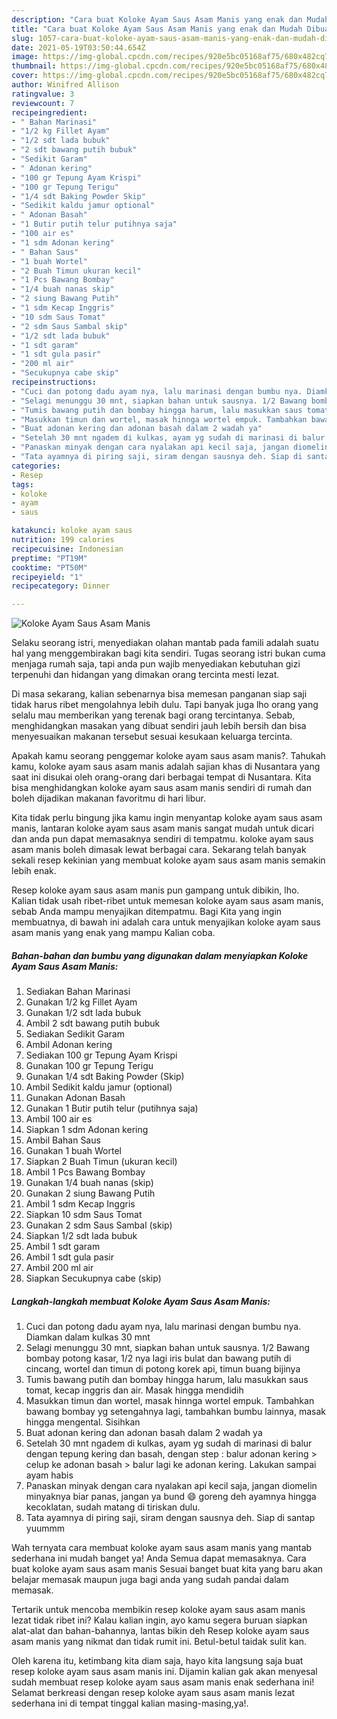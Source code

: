 ```yaml
---
description: "Cara buat Koloke Ayam Saus Asam Manis yang enak dan Mudah Dibuat"
title: "Cara buat Koloke Ayam Saus Asam Manis yang enak dan Mudah Dibuat"
slug: 1057-cara-buat-koloke-ayam-saus-asam-manis-yang-enak-dan-mudah-dibuat
date: 2021-05-19T03:50:44.654Z
image: https://img-global.cpcdn.com/recipes/920e5bc05168af75/680x482cq70/koloke-ayam-saus-asam-manis-foto-resep-utama.jpg
thumbnail: https://img-global.cpcdn.com/recipes/920e5bc05168af75/680x482cq70/koloke-ayam-saus-asam-manis-foto-resep-utama.jpg
cover: https://img-global.cpcdn.com/recipes/920e5bc05168af75/680x482cq70/koloke-ayam-saus-asam-manis-foto-resep-utama.jpg
author: Winifred Allison
ratingvalue: 3
reviewcount: 7
recipeingredient:
- " Bahan Marinasi"
- "1/2 kg Fillet Ayam"
- "1/2 sdt lada bubuk"
- "2 sdt bawang putih bubuk"
- "Sedikit Garam"
- " Adonan kering"
- "100 gr Tepung Ayam Krispi"
- "100 gr Tepung Terigu"
- "1/4 sdt Baking Powder Skip"
- "Sedikit kaldu jamur optional"
- " Adonan Basah"
- "1 Butir putih telur putihnya saja"
- "100 air es"
- "1 sdm Adonan kering"
- " Bahan Saus"
- "1 buah Wortel"
- "2 Buah Timun ukuran kecil"
- "1 Pcs Bawang Bombay"
- "1/4 buah nanas skip"
- "2 siung Bawang Putih"
- "1 sdm Kecap Inggris"
- "10 sdm Saus Tomat"
- "2 sdm Saus Sambal skip"
- "1/2 sdt lada bubuk"
- "1 sdt garam"
- "1 sdt gula pasir"
- "200 ml air"
- "Secukupnya cabe skip"
recipeinstructions:
- "Cuci dan potong dadu ayam nya, lalu marinasi dengan bumbu nya. Diamkan dalam kulkas 30 mnt"
- "Selagi menunggu 30 mnt, siapkan bahan untuk sausnya. 1/2 Bawang bombay potong kasar, 1/2 nya lagi iris bulat dan bawang putih di cincang, wortel dan timun di potong korek api, timun buang bijinya"
- "Tumis bawang putih dan bombay hingga harum, lalu masukkan saus tomat, kecap inggris dan air. Masak hingga mendidih"
- "Masukkan timun dan wortel, masak hinnga wortel empuk. Tambahkan bawang bombay yg setengahnya lagi, tambahkan bumbu lainnya, masak hingga mengental. Sisihkan"
- "Buat adonan kering dan adonan basah dalam 2 wadah ya"
- "Setelah 30 mnt ngadem di kulkas, ayam yg sudah di marinasi di balur dengan tepung kering dan basah, dengan step : balur adonan kering &gt; celup ke adonan basah &gt; balur lagi ke adonan kering. Lakukan sampai ayam habis"
- "Panaskan minyak dengan cara nyalakan api kecil saja, jangan diomelin minyaknya biar panas, jangan ya bund 😄 goreng deh ayamnya hingga kecoklatan, sudah matang di tiriskan dulu."
- "Tata ayamnya di piring saji, siram dengan sausnya deh. Siap di santap yuummm"
categories:
- Resep
tags:
- koloke
- ayam
- saus

katakunci: koloke ayam saus 
nutrition: 199 calories
recipecuisine: Indonesian
preptime: "PT19M"
cooktime: "PT50M"
recipeyield: "1"
recipecategory: Dinner

---
```



![Koloke Ayam Saus Asam Manis](https://img-global.cpcdn.com/recipes/920e5bc05168af75/680x482cq70/koloke-ayam-saus-asam-manis-foto-resep-utama.jpg)

Selaku seorang istri, menyediakan olahan mantab pada famili adalah suatu hal yang menggembirakan bagi kita sendiri. Tugas seorang istri bukan cuma menjaga rumah saja, tapi anda pun wajib menyediakan kebutuhan gizi terpenuhi dan hidangan yang dimakan orang tercinta mesti lezat.

Di masa  sekarang, kalian sebenarnya bisa memesan panganan siap saji tidak harus ribet mengolahnya lebih dulu. Tapi banyak juga lho orang yang selalu mau memberikan yang terenak bagi orang tercintanya. Sebab, menghidangkan masakan yang dibuat sendiri jauh lebih bersih dan bisa menyesuaikan makanan tersebut sesuai kesukaan keluarga tercinta. 



Apakah kamu seorang penggemar koloke ayam saus asam manis?. Tahukah kamu, koloke ayam saus asam manis adalah sajian khas di Nusantara yang saat ini disukai oleh orang-orang dari berbagai tempat di Nusantara. Kita bisa menghidangkan koloke ayam saus asam manis sendiri di rumah dan boleh dijadikan makanan favoritmu di hari libur.

Kita tidak perlu bingung jika kamu ingin menyantap koloke ayam saus asam manis, lantaran koloke ayam saus asam manis sangat mudah untuk dicari dan anda pun dapat memasaknya sendiri di tempatmu. koloke ayam saus asam manis boleh dimasak lewat berbagai cara. Sekarang telah banyak sekali resep kekinian yang membuat koloke ayam saus asam manis semakin lebih enak.

Resep koloke ayam saus asam manis pun gampang untuk dibikin, lho. Kalian tidak usah ribet-ribet untuk memesan koloke ayam saus asam manis, sebab Anda mampu menyajikan ditempatmu. Bagi Kita yang ingin membuatnya, di bawah ini adalah cara untuk menyajikan koloke ayam saus asam manis yang enak yang mampu Kalian coba.

<!--inarticleads1-->

##### Bahan-bahan dan bumbu yang digunakan dalam menyiapkan Koloke Ayam Saus Asam Manis:

1. Sediakan  Bahan Marinasi
1. Gunakan 1/2 kg Fillet Ayam
1. Gunakan 1/2 sdt lada bubuk
1. Ambil 2 sdt bawang putih bubuk
1. Sediakan Sedikit Garam
1. Ambil  Adonan kering
1. Sediakan 100 gr Tepung Ayam Krispi
1. Gunakan 100 gr Tepung Terigu
1. Gunakan 1/4 sdt Baking Powder (Skip)
1. Ambil Sedikit kaldu jamur (optional)
1. Gunakan  Adonan Basah
1. Gunakan 1 Butir putih telur (putihnya saja)
1. Ambil 100 air es
1. Siapkan 1 sdm Adonan kering
1. Ambil  Bahan Saus
1. Gunakan 1 buah Wortel
1. Siapkan 2 Buah Timun (ukuran kecil)
1. Ambil 1 Pcs Bawang Bombay
1. Gunakan 1/4 buah nanas (skip)
1. Gunakan 2 siung Bawang Putih
1. Ambil 1 sdm Kecap Inggris
1. Siapkan 10 sdm Saus Tomat
1. Gunakan 2 sdm Saus Sambal (skip)
1. Siapkan 1/2 sdt lada bubuk
1. Ambil 1 sdt garam
1. Ambil 1 sdt gula pasir
1. Ambil 200 ml air
1. Siapkan Secukupnya cabe (skip)




<!--inarticleads2-->

##### Langkah-langkah membuat Koloke Ayam Saus Asam Manis:

1. Cuci dan potong dadu ayam nya, lalu marinasi dengan bumbu nya. Diamkan dalam kulkas 30 mnt
1. Selagi menunggu 30 mnt, siapkan bahan untuk sausnya. 1/2 Bawang bombay potong kasar, 1/2 nya lagi iris bulat dan bawang putih di cincang, wortel dan timun di potong korek api, timun buang bijinya
1. Tumis bawang putih dan bombay hingga harum, lalu masukkan saus tomat, kecap inggris dan air. Masak hingga mendidih
1. Masukkan timun dan wortel, masak hinnga wortel empuk. Tambahkan bawang bombay yg setengahnya lagi, tambahkan bumbu lainnya, masak hingga mengental. Sisihkan
1. Buat adonan kering dan adonan basah dalam 2 wadah ya
1. Setelah 30 mnt ngadem di kulkas, ayam yg sudah di marinasi di balur dengan tepung kering dan basah, dengan step : balur adonan kering &gt; celup ke adonan basah &gt; balur lagi ke adonan kering. Lakukan sampai ayam habis
1. Panaskan minyak dengan cara nyalakan api kecil saja, jangan diomelin minyaknya biar panas, jangan ya bund 😄 goreng deh ayamnya hingga kecoklatan, sudah matang di tiriskan dulu.
1. Tata ayamnya di piring saji, siram dengan sausnya deh. Siap di santap yuummm




Wah ternyata cara membuat koloke ayam saus asam manis yang mantab sederhana ini mudah banget ya! Anda Semua dapat memasaknya. Cara buat koloke ayam saus asam manis Sesuai banget buat kita yang baru akan belajar memasak maupun juga bagi anda yang sudah pandai dalam memasak.

Tertarik untuk mencoba membikin resep koloke ayam saus asam manis lezat tidak ribet ini? Kalau kalian ingin, ayo kamu segera buruan siapkan alat-alat dan bahan-bahannya, lantas bikin deh Resep koloke ayam saus asam manis yang nikmat dan tidak rumit ini. Betul-betul taidak sulit kan. 

Oleh karena itu, ketimbang kita diam saja, hayo kita langsung saja buat resep koloke ayam saus asam manis ini. Dijamin kalian gak akan menyesal sudah membuat resep koloke ayam saus asam manis enak sederhana ini! Selamat berkreasi dengan resep koloke ayam saus asam manis lezat sederhana ini di tempat tinggal kalian masing-masing,ya!.

